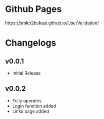 # Github Pages
https://smkp2bekasi.github.io/UserValidation/

# Changelogs
## v0.0.1
- Initial Release

## v0.0.2
- Fully operates
- Login function added
- Links page added